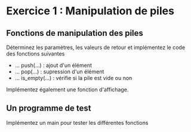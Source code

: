 # Exercice 1 : Manipulation de piles

## Fonctions de manipulation des piles 

Déterminez les paramètres, les valeurs de retour et implémentez le code des fonctions suivantes

- ... push(...)     : ajout d'un élément
- ... pop(...)      : supression d'un élément
- ... is_empty(...) : vérifie si la pile est vide ou non

Implémentez également une fonction d'affichage.

## Un programme de test

Implémentez un main pour tester les différentes fonctions


 

